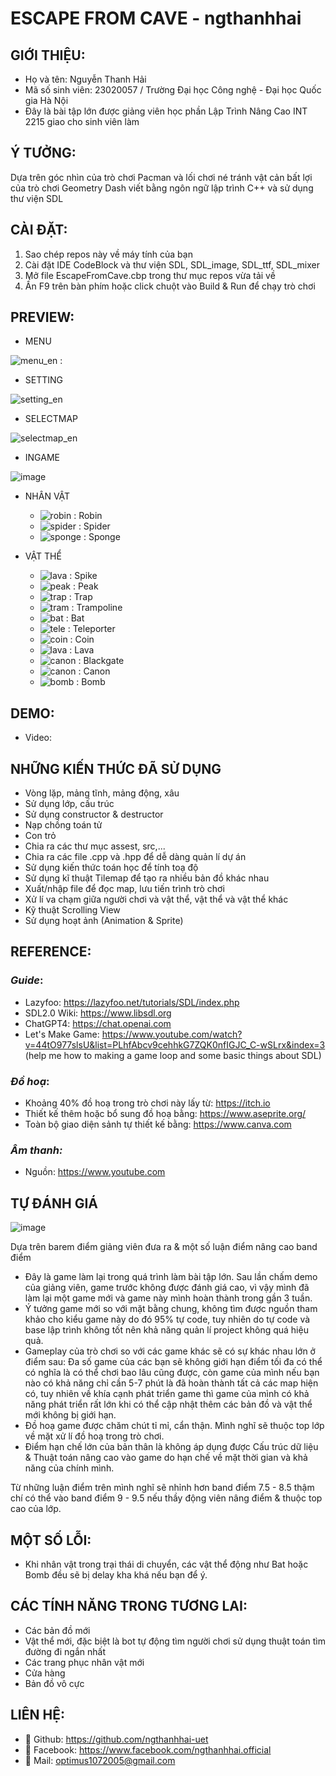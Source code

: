 # **ESCAPE FROM CAVE - ngthanhhai**
## GIỚI THIỆU:
+ Họ và tên: Nguyễn Thanh Hải
+ Mã số sinh viên: 23020057 / Trường Đại học Công nghệ - Đại học Quốc gia Hà Nội
+ Đây là bài tập lớn được giảng viên học phần Lập Trình Nâng Cao INT 2215 giao cho sinh viên làm
## Ý TƯỞNG:
Dựa trên góc nhìn của trò chơi Pacman và lối chơi né tránh vật cản bất lợi của trò chơi Geometry Dash viết bằng ngôn ngữ lập trình C++ và sử dụng thư viện SDL
## CÀI ĐẶT:
1. Sao chép repos này về máy tính của bạn
2. Cài đặt IDE CodeBlock và thư viện SDL, SDL_image, SDL_ttf, SDL_mixer
3. Mở file EscapeFromCave.cbp trong thư mục repos vừa tải về
4. Ấn F9 trên bàn phím hoặc click chuột vào Build & Run để chạy trò chơi
## PREVIEW:
+ MENU
  
![menu_en](https://github.com/ngthanhhai-uet/EscapeFromCave/assets/148655084/c8ac3c09-352a-4534-afba-302fe0d6c847)
:
+ SETTING

![setting_en](https://github.com/ngthanhhai-uet/EscapeFromCave/assets/148655084/f14c7c6c-1153-4569-8894-fe31dc489c08)

+ SELECTMAP

![selectmap_en](https://github.com/ngthanhhai-uet/EscapeFromCave/assets/148655084/d0853b2b-ddf0-42ba-8a6e-820e0d09fe59)

+ INGAME

![image](https://github.com/ngthanhhai-uet/EscapeFromCave/assets/148655084/c92cc24f-b60d-4474-b10a-837e13254833)

+ NHÂN VẬT

  + ![robin](https://github.com/ngthanhhai-uet/EscapeFromCave/assets/148655084/08207a2f-b74f-4bc2-af0b-40c82a499a69) : Robin
  + ![spider](https://github.com/ngthanhhai-uet/EscapeFromCave/assets/148655084/0ccde854-4a45-4410-9edf-3731c97ae9ea) : Spider
  + ![sponge](https://github.com/ngthanhhai-uet/EscapeFromCave/assets/148655084/59d17d25-d948-4a60-984b-940aa5b33c01) : Sponge

+ VẬT THỂ

  + ![lava](https://github.com/ngthanhhai-uet/EscapeFromCave/assets/148655084/e0dfee44-7e26-42a7-9c97-fb859e4876c9) : Spike
  + ![peak](https://github.com/ngthanhhai-uet/EscapeFromCave/assets/148655084/c1ace5d7-e1f0-4e9c-aa57-2321a63e8ef6) : Peak 
  +  ![trap](https://github.com/ngthanhhai-uet/EscapeFromCave/assets/148655084/5ef89510-487b-48ea-ae5a-cb078395c43a) : Trap 
  + ![tram](https://github.com/ngthanhhai-uet/EscapeFromCave/assets/148655084/656e7a5a-6f6e-4e64-9236-f0fbb753341e) : Trampoline
  + ![bat](https://github.com/ngthanhhai-uet/EscapeFromCave/assets/148655084/9b36c86e-2797-41bd-ad75-db690b3d9f8c) : Bat
  + ![tele](https://github.com/ngthanhhai-uet/EscapeFromCave/assets/148655084/0a0cd478-2231-4f19-a4ee-0083b6f0f612) : Teleporter
  + ![coin](https://github.com/ngthanhhai-uet/EscapeFromCave/assets/148655084/82a73dbb-ebce-4520-a7d6-4fafa6843455) : Coin
  + ![lava](https://github.com/ngthanhhai-uet/EscapeFromCave/assets/148655084/ba9de982-3dbe-4a8a-9686-a1eeb5909cd8) : Lava
  + ![canon](https://github.com/ngthanhhai-uet/EscapeFromCave/assets/148655084/f418ea31-b4f7-43e3-aa28-4fafbb7aae11) : Blackgate
  + ![canon](https://github.com/ngthanhhai-uet/EscapeFromCave/assets/148655084/41501d66-b948-49e4-bceb-b49f763244e7) : Canon
  + ![bomb](https://github.com/ngthanhhai-uet/EscapeFromCave/assets/148655084/d1b83e6f-8fd1-4b02-b076-6802537c8d4c) : Bomb

## DEMO:

+ Video:
## NHỮNG KIẾN THỨC ĐÃ SỬ DỤNG
+ Vòng lặp, mảng tĩnh, mảng động, xâu
+ Sử dụng lớp, cấu trúc
+ Sử dụng constructor & destructor
+ Nạp chồng toán tử
+ Con trỏ
+ Chia ra các thư mục assest, src,...
+ Chia ra các file .cpp và .hpp để dễ dàng quản lí dự án
+ Sử dụng kiến thức toán học để tính toạ độ
+ Sử dụng kĩ thuật Tilemap để tạo ra nhiều bản đồ khác nhau
+ Xuất/nhập file để đọc map, lưu tiến trình trò chơi
+ Xử lí va chạm giữa người chơi và vật thể, vật thể và vật thể khác
+ Kỹ thuật Scrolling View
+ Sử dụng hoạt ảnh (Animation & Sprite)
## REFERENCE:
### *Guide*:
+ Lazyfoo: https://lazyfoo.net/tutorials/SDL/index.php
+ SDL2.0 Wiki: https://www.libsdl.org
+ ChatGPT4: https://chat.openai.com
+ Let's Make Game: https://www.youtube.com/watch?v=44tO977slsU&list=PLhfAbcv9cehhkG7ZQK0nfIGJC_C-wSLrx&index=3 (help me how to making a game loop and some basic things about SDL)
### *Đồ hoạ*:
+ Khoảng 40% đồ hoạ trong trò chơi này lấy từ: https://itch.io
+ Thiết kế thêm hoặc bổ sung đồ hoạ bằng: https://www.aseprite.org/
+ Toàn bộ giao diện sảnh tự thiết kế bằng: https://www.canva.com
### *Âm thanh:*
+ Nguồn: https://www.youtube.com
## TỰ ĐÁNH GIÁ
![image](https://github.com/ngthanhhai-uet/EscapeFromCave/assets/148655084/f7c50dad-d3a3-4a33-a761-06f1de5cfb30)

Dựa trên barem điểm giảng viên đưa ra & một số luận điểm nâng cao band điểm
+ Đây là game làm lại trong quá trình làm bài tập lớn. Sau lần chấm demo của giảng viên, game trước không được đánh giá cao, vì vậy mình đã làm lại một game mới và game này mình hoàn thành trong gần 3 tuần.
+ Ý tưởng game mới so với mặt bằng chung, không tìm được nguồn tham khảo cho kiểu game này do đó 95% tự code, tuy nhiên do tự code và base lập trình không tốt nên khả năng quản lí project không quá hiệu quả.
+ Gameplay của trò chơi so với các game khác sẽ có sự khác nhau lớn ở điểm sau: Đa số game của các bạn sẽ không giới hạn điểm tối đa có thể có nghĩa là có thể chơi bao lâu cũng được, còn game của mình nếu bạn nào có khả năng chỉ cần 5-7 phút là đã hoàn thành tất cả các map hiện có, tuy nhiên về khía cạnh phát triển game thì game của mình có khả năng phát triển rất lớn khi có thể cập nhật thêm các bản đồ và vật thể mới không bị giới hạn.
+ Đồ hoạ game được chăm chút tỉ mỉ, cẩn thận. Mình nghĩ sẽ thuộc top lớp về mặt xử lí đồ hoạ trong trò chơi.
+ Điểm hạn chế lớn của bản thân là không áp dụng được Cấu trúc dữ liệu & Thuật toán nâng cao vào game do hạn chế về mặt thời gian và khả năng của chính mình.

Từ những luận điểm trên mình nghĩ sẽ nhỉnh hơn band điểm 7.5 - 8.5 thậm chí có thể vào band điểm 9 - 9.5 nếu thầy động viên nâng điểm & thuộc top cao của lớp.
## MỘT SỐ LỖI:
+ Khi nhân vật trong trại thái di chuyển, các vật thể động như Bat hoặc Bomb đều sẽ bị delay kha khá nếu bạn để ý.
## CÁC TÍNH NĂNG TRONG TƯƠNG LAI:
+ Các bản đồ mới
+ Vật thể mới, đặc biệt là bot tự động tìm người chơi sử dụng thuật toán tìm đường đi ngắn nhất
+ Các trang phục nhân vật mới
+ Cửa hàng
+ Bản đồ vô cực
## LIÊN HỆ:
+ 💩 Github: https://github.com/ngthanhhai-uet
+ 💩 Facebook: https://www.facebook.com/ngthanhhai.official
+ 📧 Mail: optimus1072005@gmail.com
